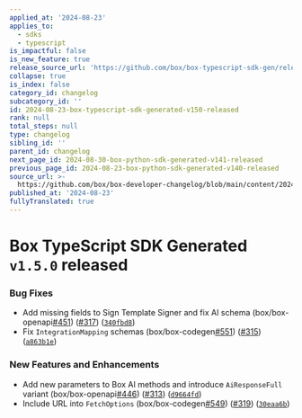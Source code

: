 ```yaml
---
applied_at: '2024-08-23'
applies_to:
  - sdks
  - typescript
is_impactful: false
is_new_feature: true
release_source_url: 'https://github.com/box/box-typescript-sdk-gen/releases/tag/v1.5.0'
collapse: true
is_index: false
category_id: changelog
subcategory_id: ''
id: 2024-08-23-box-typescript-sdk-generated-v150-released
rank: null
total_steps: null
type: changelog
sibling_id: ''
parent_id: changelog
next_page_id: 2024-08-30-box-python-sdk-generated-v141-released
previous_page_id: 2024-08-23-box-python-sdk-generated-v140-released
source_url: >-
  https://github.com/box/box-developer-changelog/blob/main/content/2024/08-23-box-typescript-sdk-generated-v150-released.md
published_at: '2024-08-23'
fullyTranslated: true
---
```

# Box TypeScript SDK Generated `v1.5.0` released

### Bug Fixes

* Add missing fields to Sign Template Signer and fix AI schema (box/box-openapi[#451][1]) ([#317][2]) ([`340fbd8`][3])
* Fix `IntegrationMapping` schemas (box/box-codegen[#551][4]) ([#315][5]) ([`a863b1e`][6])

### New Features and Enhancements

* Add new parameters to Box AI methods and introduce `AiResponseFull` variant (box/box-openapi[#446][7]) ([#313][8]) ([`d9664fd`][9])
* Include URL into `FetchOptions` (box/box-codegen[#549][10]) ([#319][11]) ([`30eaa6b`][12])

[1]: https://github.com/box/box-typescript-sdk-gen/issues/451

[2]: https://github.com/box/box-typescript-sdk-gen/issues/317

[3]: https://github.com/box/box-typescript-sdk-gen/commit/340fbd84f6fa408155c6a2a4b9b7b03b88f76f24

[4]: https://github.com/box/box-typescript-sdk-gen/issues/551

[5]: https://github.com/box/box-typescript-sdk-gen/issues/315

[6]: https://github.com/box/box-typescript-sdk-gen/commit/a863b1eb8fcfccd78714e3f52ce96d89ef69ca72

[7]: https://github.com/box/box-typescript-sdk-gen/issues/446

[8]: https://github.com/box/box-typescript-sdk-gen/issues/313

[9]: https://github.com/box/box-typescript-sdk-gen/commit/d9664fd7d431685c8e115415085bbe69d17f272d

[10]: https://github.com/box/box-typescript-sdk-gen/issues/549

[11]: https://github.com/box/box-typescript-sdk-gen/issues/319

[12]: https://github.com/box/box-typescript-sdk-gen/commit/30eaa6ba7aa0fcd5e2f71026d7bf58729d387221
